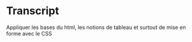 # Transcript
Appliquer les bases du html, les notions de tableau et surtout de mise en forme avec le CSS
